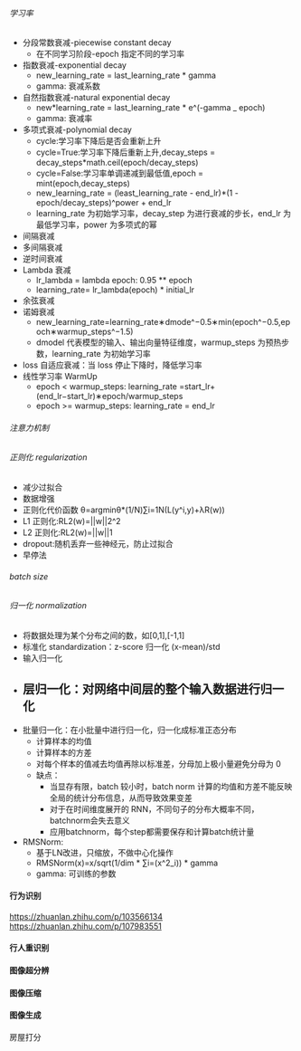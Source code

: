 <!--
 * @Author: jhq
 * @Date: 2025-02-08 14:11:35
 * @LastEditTime: 2025-03-24 17:38:50
 * @Description: ###
-->

###### 学习率

- 分段常数衰减-piecewise constant decay
  - 在不同学习阶段-epoch 指定不同的学习率
- 指数衰减-exponential decay
  - new_learning_rate = last_learning_rate \* gamma
  - gamma: 衰减系数
- 自然指数衰减-natural exponential decay
  - new*learning_rate = last_learning_rate * e^(-gamma \_ epoch)
  - gamma: 衰减率
- 多项式衰减-polynomial decay
  - cycle:学习率下降后是否会重新上升
  - cycle=True:学习率下降后重新上升,decay_steps = decay_steps\*math.ceil(epoch/decay_steps)
  - cycle=False:学习率单调递减到最低值,epoch = mint(epoch,decay_steps)
  - new_learning_rate = (least_learning_rate - end_lr)\*(1 - epoch/decay_steps)^power + end_lr
  - learning_rate 为初始学习率，decay_step 为进行衰减的步长，end_lr 为最低学习率，power 为多项式的幂
- 间隔衰减
- 多间隔衰减
- 逆时间衰减
- Lambda 衰减
  - lr_lambda = lambda epoch: 0.95 \*\* epoch
  - learning_rate= lr_lambda(epoch) \* initial_lr
- 余弦衰减
- 诺姆衰减
  - new_learning_rate=learning_rate∗dmode^−0.5∗min(epoch^−0.5,epoch∗warmup_steps^−1.5)
  - dmodel 代表模型的输入、输出向量特征维度，warmup_steps 为预热步数，learning_rate 为初始学习率
- loss 自适应衰减：当 loss 停止下降时，降低学习率
- 线性学习率 WarmUp
  - epoch < warmup_steps: learning_rate =start_lr+(end_lr−start_lr)∗epoch/warmup_steps
  - epoch >= warmup_steps: learning_rate = end_lr

###### 注意力机制

###### 正则化 regularization

- 减少过拟合
- 数据增强
- 正则化代价函数 θ=argminθ\*(1/N)∑i=1N(L(y^i,y)+λR(w))
- L1 正则化:RL2(w)=||w||2^2
- L2 正则化:RL2(w)=||w||1
- dropout:随机丢弃一些神经元，防止过拟合
- 早停法

###### batch size

###### 归一化 normalization

- 将数据处理为某个分布之间的数，如[0,1],[-1,1]
- 标准化 standardization：z-score 归一化 (x-mean)/std
- 输入归一化
- 层归一化：对网络中间层的整个输入数据进行归一化
  - 
- 批量归一化：在小批量中进行归一化，归一化成标准正态分布
  - 计算样本的均值
  - 计算样本的方差
  - 对每个样本的值减去均值再除以标准差，分母加上极小量避免分母为 0
  - 缺点：
    - 当显存有限，batch 较小时，batch norm 计算的均值和方差不能反映全局的统计分布信息，从而导致效果变差
    - 对于在时间维度展开的 RNN，不同句子的分布大概率不同，batchnorm会失去意义
    - 应用batchnorm，每个step都需要保存和计算batch统计量
- RMSNorm:
  - 基于LN改进，只缩放，不做中心化操作
  - RMSNorm(x)=x/sqrt(1/dim * ∑i=(x^2_i)) * gamma
  - gamma: 可训练的参数
#### 行为识别

https://zhuanlan.zhihu.com/p/103566134
https://zhuanlan.zhihu.com/p/107983551

#### 行人重识别

#### 图像超分辨

#### 图像压缩

#### 图像生成

房屋打分

